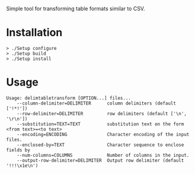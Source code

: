 Simple tool for transforming table formats similar to CSV.

Installation
============

    > ./Setup configure
    > ./Setup build
    > ./Setup install

Usage
=====

    Usage: delimtabletransform [OPTION...] files...
        --column-delimiter=DELIMITER      column delimiters (default ['!*!'])
        --row-delimiter=DELIMITER         row delimiters (default ['\n', '\r\n'])
        --substitution=TEXT=TEXT          substitution text on the form <from text>=<to text>
        --encoding=ENCODING               Character encoding of the input files.
        --enclosed-by=TEXT                Character sequence to enclose fields by
        --num-columns=COLUMNS             Number of columns in the input.
        --output-row-delimiter=DELIMITER  Output row delimiter (default '!!!\x1e\n')
